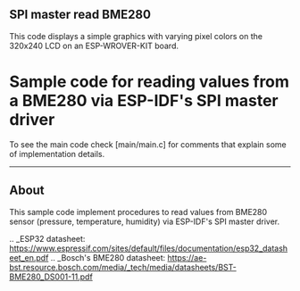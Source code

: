 ## SPI master read BME280

This code displays a simple graphics with varying pixel colors on the 320x240 LCD on an ESP-WROVER-KIT board.


Sample code for reading values from a BME280 via ESP-IDF's SPI master driver
====================

To see the main code check [main/main.c] for comments that explain some of implementation details.


----------
About
----------

This sample code implement procedures to read values from BME280 sensor (pressure, temperature, humidity) via ESP-IDF's SPI master driver. 

.. _ESP32 datasheet: https://www.espressif.com/sites/default/files/documentation/esp32_datasheet_en.pdf
.. _Bosch's BME280 datasheet: https://ae-bst.resource.bosch.com/media/_tech/media/datasheets/BST-BME280_DS001-11.pdf